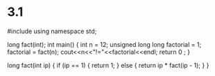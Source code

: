 # 3.1
#include <iostream>
using namespace std;

long fact(int);
int main()
{
    int n = 12;
    unsigned long long factorial = 1;
    factorial = fact(n);
    cout<<n<<"!="<<factorial<<endl;
    return 0 ;
}

long fact(int ip) {
    if (ip == 1) {
        return 1;
    }
    else {
        return ip * fact(ip - 1);
    }
}
